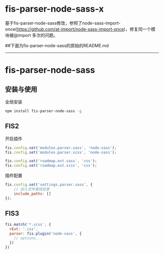 # fis-parser-node-sass-x
基于fis-parser-node-sass修改，参照了node-sass-import-once(https://github.com/at-import/node-sass-import-once)，修复同一个模块被@import 多次的问题。




##下面为fis-parser-node-sass的原始的README.md
___
fis-parser-node-sass
============================

## 安装与使用 

全局安装

```bash
npm install fis-parser-node-sass -g
```

## FIS2
开启插件

```javascript
fis.config.set('modules.parser.sass', 'node-sass');
fis.config.set('modules.parser.scss', 'node-sass');

fis.config.set('roadmap.ext.sass', 'css');
fis.config.set('roadmap.ext.scss', 'css');
```

插件配置

```javascript
fis.config.set('settings.parser.sass', {
    // 加入文件查找目录
    include_paths: []
});
```

## FIS3

```js
fis.match('*.scss', {
  rExt: '.css',
  parser: fis.plugin('node-sass', {
    // options...
  })
})
```


